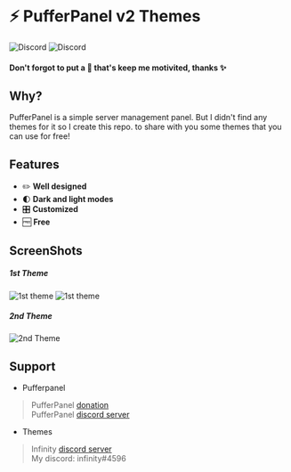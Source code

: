 # ⚡ PufferPanel v2 Themes
![Discord](https://img.shields.io/discord/916564126950625280?label=Infinity%20Host&logo=discord&logoColor=white)
![Discord](https://img.shields.io/discord/291396338141364226?color=blue&label=PufferPanel&logo=discord&logoColor=white)
#### Don't forgot to put a 🌟 that's keep me motivited, thanks ✨

## Why?

PufferPanel is a simple server management panel. But I didn't find any themes for it so I create this repo. to share with you some themes that you can use for free!

## Features
* ✏️ **Well designed**
* 🌓 **Dark and light modes**
* 🎛 **Customized**
* 🆓 **Free**

## ScreenShots
##### 1st Theme
![1st theme](https://i.imgur.com/5u1c3Cq.png)
![1st theme](https://i.imgur.com/ijpcoeY.png)
##### 2nd Theme
![2nd Theme](https://i.imgur.com/wDt3mQ2.png)
## Support
* Pufferpanel
> PufferPanel [donation](https://opencollective.com/pufferpanel) <br>
> PufferPanel [discord server](https://discord.gg/v8dz49e) <br>
* Themes<br>
> Infinity [discord server](https://discord.gg/Y3mG8KrdVS) <br>
> My discord: infinity#4596
